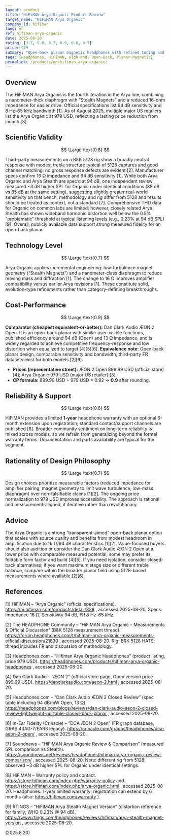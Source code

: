 ```yaml
---
layout: product
title: "HiFiMAN Arya Organic Product Review"
target_name: "HiFiMAN Arya Organic"
company_id: hifiman
lang: en
ref: hifiman-arya-organic
date: 2025-08-20
rating: [3.7, 0.8, 0.7, 0.9, 0.6, 0.7]
price: 979
summary: "Open-back planar magnetic headphones with refined tuning and verified 16Ω/94dB specs, offering competitive performance at a reduced market price"
tags: [Headphones, HiFiMAN, High-end, Open-Back, Planar-Magnetic]
permalink: /products/en/hifiman-arya-organic/
---
```

## Overview

The HiFiMAN Arya Organic is the fourth iteration in the Arya line, combining a nanometer-thick diaphragm with “Stealth Magnets” and a reduced 16-ohm impedance for easier drive. Official specifications list 94 dB sensitivity and 8 Hz–65 kHz bandwidth [1]. As of August 2025, multiple major US retailers list the Arya Organic at 979 USD, reflecting a lasting price reduction from launch [3].

## Scientific Validity

$$ \Large \text{0.8} $$

Third-party measurements on a B&K 5128 rig show a broadly neutral response with modest treble structure typical of 5128 captures and good channel matching; no gross response defects are evident [2]. Manufacturer specs confirm 16 Ω impedance and 94 dB sensitivity [1]. While both Arya Organic and Arya Stealth are spec’d at 94 dB, one independent review measured ~3 dB higher SPL for Organic under identical conditions (88 dB vs 85 dB at the same setting), suggesting slightly greater real-world sensitivity on that bench; methodology and rig differ from 5128 and results should be treated as context, not a standard [7]. Comprehensive THD data for Organic on common labs are limited; however, closely related Arya Stealth has shown wideband harmonic distortion well below the 0.5% “problematic” threshold at typical listening levels (e.g., 0.23% at 94 dB SPL) [9]. Overall, publicly available data support strong measured fidelity for an open-back planar.

## Technology Level

$$ \Large \text{0.7} $$

Arya Organic applies incremental engineering: low-turbulence magnet geometry (“Stealth Magnets”) and a nanometer-class diaphragm to reduce moving mass and diffraction [1]. The change to 16 Ω improves amplifier compatibility versus earlier Arya revisions [1]. These constitute solid, evolution-type refinements rather than category-defining breakthroughs.

## Cost-Performance

$$ \Large \text{0.9} $$

**Comparator (cheapest equivalent-or-better):** Dan Clark Audio ÆON 2 Open. It is an open-back planar with similar user-visible functions, published efficiency around 94 dB (Open) and 13 Ω impedance, and is widely regarded to achieve competitive frequency-response and low distortion when equalized to target [4][5][6]. **Equivalence note:** Open-back planar design, comparable sensitivity and bandwidth; third-party FR datasets exist for both models [2][6].

- **Prices (representative street):** ÆON 2 Open 899.99 USD (official store) [4]; Arya Organic 979 USD (major US retailer) [3].  
- **CP formula:** 899.99 USD ÷ 979 USD = 0.92 → **0.9** after rounding.

## Reliability & Support

$$ \Large \text{0.6} $$

HiFiMAN provides a limited **1-year** headphone warranty with an optional 6-month extension upon registration; standard contact/support channels are published [8]. Broader community sentiment on long-term reliability is mixed across models, so we refrain from generalizing beyond the formal warranty terms. Documentation and parts availability are typical for the segment.

## Rationality of Design Philosophy

$$ \Large \text{0.7} $$

Design choices prioritize measurable factors (reduced impedance for amplifier pairing, magnet geometry to limit wave turbulence, low-mass diaphragm) over non-falsifiable claims [1][2]. The ongoing price normalization to 979 USD improves accessibility. The approach is rational and measurement-aligned, if iterative rather than revolutionary.

## Advice

The Arya Organic is a strong “transparent-aimed” open-back planar option that scales with source quality and benefits from modest headroom in amplification due to 16 Ω/94 dB characteristics [1][2]. Value-focused buyers should also audition or consider the Dan Clark Audio ÆON 2 Open at a lower price with comparable measured potential; some may prefer its foldable form factor and build [4][5]. If you need isolation, consider closed-back alternatives; if you want maximum stage size or different treble balance, compare within the broader planar field using 5128-based measurements where available [2][6].

## References

[1] HiFiMAN – “Arya Organic” (official specifications). https://m.hifiman.com/products/detail/338 , accessed 2025-08-20. Specs: Impedance 16 Ω, Sensitivity 94 dB, FR 8 Hz–65 kHz.

[2] The HEADPHONE Community – “HiFiMAN Arya Organic – Measurements & Official Discussion” (B&K 5128 measurement thread). https://forum.headphones.com/t/hifiman-arya-organic-measurements-official-discussion/21830 , accessed 2025-08-20. Rig: B&K 5128 HATS; thread includes FR and discussion of methodology.

[3] Headphones.com – “Hifiman Arya Organic Headphones” (product listing, price 979 USD). https://headphones.com/products/hifiman-arya-organic-headphones , accessed 2025-08-20.

[4] Dan Clark Audio – “ÆON 2” (official store page, Open version price 899.99 USD). https://danclarkaudio.com/aeon-2.html , accessed 2025-08-20.

[5] Headphones.com – “Dan Clark Audio ÆON 2 Closed Review” (spec table including 94 dB/mW Open, 13 Ω). https://headphones.com/blogs/reviews/dan-clark-audio-aeon-2-closed-review-lightweight-portable-closed-back-planar , accessed 2025-08-20.

[6] In-Ear Fidelity (Crinacle) – “DCA ÆON 2 Open” (FR graph database, GRAS 43AG-7/EARS legacy). https://crinacle.com/graphs/headphones/dca-aeon-2-open/ , accessed 2025-08-20.

[7] Soundnews – “HiFiMAN Arya Organic Review & Comparison” (measured SPL comparison vs Stealth). https://soundnews.net/reviews/headphones/hifiman-arya-organic-review-comparison/ , accessed 2025-08-20. Note: different rig from 5128; observed ~3 dB higher SPL for Organic under identical settings.

[8] HiFiMAN – Warranty policy and contact. https://store.hifiman.com/index.php/warranty-policy and https://store.hifiman.com/index.php/arya-organic.html , accessed 2025-08-20. Headphones: 1-year limited warranty; registration can extend by 6 months (also: https://hifiman.com/warranty ).

[9] RTINGS – “HiFiMAN Arya Stealth Magnet Version” (distortion reference for family; WHD 0.23% @ 94 dB). https://www.rtings.com/headphones/reviews/hifiman/arya-stealth-magnet-version , accessed 2025-08-20.

(2025.8.20)

